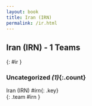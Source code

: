 ```yaml
---
layout: book
title: Iran (IRN)
permalink: /ir.html
---
```


## Iran (IRN) - 1 Teams
{: #ir }









### Uncategorized _(1)_{:.count}

Iran  (IRN)  _#irn_{: .key} <br>
{: .team #irn }


 
